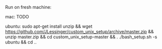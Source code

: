 Run on fresh machine:

mac:
	TODO

ubuntu:
	sudo apt-get install unzip && wget https://github.com/JLessinger/custom_unix_setup/archive/master.zip && unzip master.zip && cd custom_unix_setup-master && . ./bash_setup.sh -s ubuntu && cd ..
